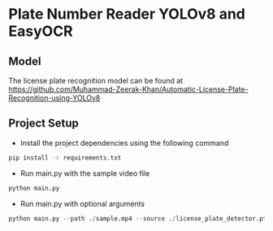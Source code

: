 # Plate Number Reader YOLOv8 and EasyOCR

## Model

The license plate recognition model can be found at https://github.com/Muhammad-Zeerak-Khan/Automatic-License-Plate-Recognition-using-YOLOv8

## Project Setup

* Install the project dependencies using the following command 
```bash
pip install -r requirements.txt
```
* Run main.py with the sample video file
``` python
python main.py
```
* Run main.py with optional arguments
```python
python main.py --path ./sample.mp4 --source ./license_plate_detector.pt
```
